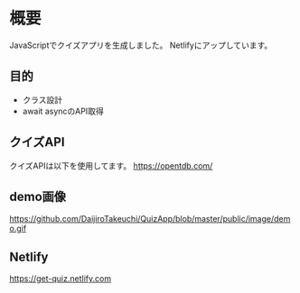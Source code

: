 # 概要
JavaScriptでクイズアプリを生成しました。
Netlifyにアップしています。

## 目的
- クラス設計
- await asyncのAPI取得

## クイズAPI
クイズAPIは以下を使用してます。
https://opentdb.com/

## demo画像
https://github.com/DaijiroTakeuchi/QuizApp/blob/master/public/image/demo.gif

## Netlify
https://get-quiz.netlify.com

